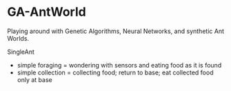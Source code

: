 # GA-AntWorld
Playing around with Genetic Algorithms, Neural Networks, and synthetic Ant Worlds.

SingleAnt
 - simple foraging = wondering with sensors and eating food as it is found
 - simple collection = collecting food; return to base; eat collected food only at base
 
  